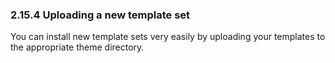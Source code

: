 ### 2.15.4	Uploading a new template set

You can install new template sets very easily by uploading your templates to the appropriate theme directory. 

